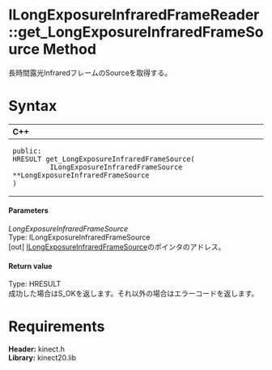 ILongExposureInfraredFrameReader::get\_LongExposureInfraredFrameSource Method  
=============================================================================  

長時間露光InfraredフレームのSourceを取得する。 <span id="syntaxSection"></span>

Syntax  
======  

<table>
<colgroup>
<col width="100%" />
</colgroup>
<thead>
<tr class="header">
<th align="left">C++</th>
</tr>
</thead>
<tbody>
<tr class="odd">
<td align="left"><pre><code>public:  
HRESULT get_LongExposureInfraredFrameSource(  
         ILongExposureInfraredFrameSource **LongExposureInfraredFrameSource  
)</code></pre></td>
</tr>
</tbody>
</table>

<span id="ID4EG"></span>
#### Parameters  

*LongExposureInfraredFrameSource*    
Type: ILongExposureInfraredFrameSource  
[out] [ILongExposureInfraredFrameSource](../../ILongExposureInfraredFrameSource.md)のポインタのアドレス。  

<span id="ID4EP"></span>
#### Return value  

Type: HRESULT  
成功した場合はS\_OKを返します。それ以外の場合はエラーコードを返します。  

<span id="requirements"></span>

Requirements  
============  

**Header:** kinect.h  
**Library:** kinect20.lib  



<!--Please do not edit the data in the comment block below.-->
<!--
TOCTitle : get_LongExposureInfraredFrameSource Method
RLTitle : ILongExposureInfraredFrameReader::get_LongExposureInfraredFrameSource Method
KeywordK : get_LongExposureInfraredFrameSource method
KeywordK : ILongExposureInfraredFrameReader::get_LongExposureInfraredFrameSource method
KeywordF : ILongExposureInfraredFrameReader::get_LongExposureInfraredFrameSource
KeywordF : get_LongExposureInfraredFrameSource
KeywordF : Microsoft.Kinect.kinect.ILongExposureInfraredFrameReader.get_LongExposureInfraredFrameSource(ILongExposureInfraredFrameSource@)
KeywordA : M:Microsoft.Kinect.kinect.ILongExposureInfraredFrameReader.get_LongExposureInfraredFrameSource(ILongExposureInfraredFrameSource@)
AssetID : M:Microsoft.Kinect.kinect.ILongExposureInfraredFrameReader.get_LongExposureInfraredFrameSource(ILongExposureInfraredFrameSource@)
Locale : en-us
CommunityContent : 1
APIType : Managed
APILocation : 
APIName : Microsoft.Kinect.kinect.ILongExposureInfraredFrameReader::get_LongExposureInfraredFrameSource
TargetOS : Windows
TopicType : kbSyntax
DevLang : C++
DocSet : K4Wv2
ProjType : K4Wv2Proj
Technology : Kinect for Windows
Product : Kinect for Windows SDK v2
productversion : 20
-->
